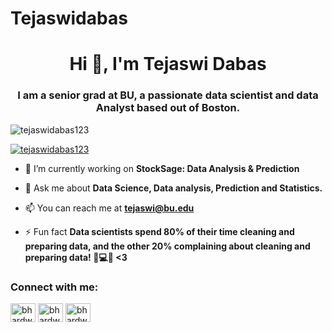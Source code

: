 # Tejaswidabas


<h1 align="center">Hi 👋, I'm Tejaswi Dabas</h1>
<h3 align="center">I am a senior grad at BU, a passionate data scientist and data Analyst based out of Boston.</h3>

<p align="left"> <img src="https://komarev.com/ghpvc/?username=tejaswidabas123&label=Profile%20views&color=0e75b6&style=flat" alt="tejaswidabas123" /> </p>

<p align="left"> <a href="https://github.com/ryo-ma/github-profile-trophy"><img src="https://github-profile-trophy.vercel.app/?username=tejaswidabas123" alt="tejaswidabas123" /></a> </p>

- 🔭 I’m currently working on **StockSage: Data Analysis & Prediction**

- 💬 Ask me about **Data Science, Data analysis, Prediction and Statistics.**

- 📫 You can reach me at **tejaswi@bu.edu**

- ⚡ Fun fact **Data scientists spend 80% of their time cleaning and preparing data, and the other 20% complaining about cleaning and preparing data! 🧹💻🤣 <3**

<h3 align="left">Connect with me:</h3>
<p align="left">
<a href="https://www.linkedin.com/in/tejasdabas/" target="blank"><img align="center" src="https://raw.githubusercontent.com/rahuldkjain/github-profile-readme-generator/master/src/images/icons/Social/linked-in-alt.svg" alt="bhardwajshivam" height="30" width="40" /></a>
<a href="https://www.kaggle.com/tejaswidab" target="blank"><img align="center" src="https://raw.githubusercontent.com/rahuldkjain/github-profile-readme-generator/master/src/images/icons/Social/kaggle.svg" alt="bhardwajshivam" height="30" width="40" /></a>
<a href="https://leetcode.com/tejaswidabas/" target="blank"><img align="center" src="https://raw.githubusercontent.com/rahuldkjain/github-profile-readme-generator/master/src/images/icons/Social/leet-code.svg" alt="bhardwajshivam" height="30" width="40" /></a>
</p>
